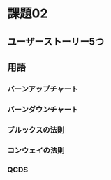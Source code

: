 # 課題02

## ユーザーストーリー5つ

## 用語

### バーンアップチャート

### バーンダウンチャート

### ブルックスの法則

### コンウェイの法則

### QCDS
